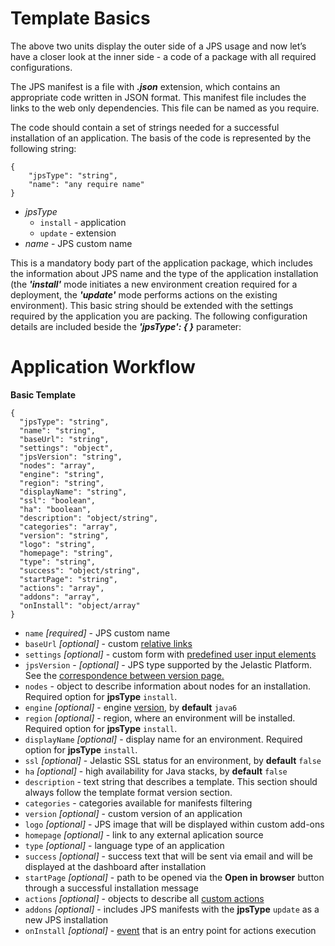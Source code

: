 # Template Basics

The above two units display the outer side of a JPS usage and now let’s have a closer look at the inner side - a code of a package with all required configurations.

The JPS manifest is a file with <b>*.json*</b> extension, which contains an appropriate code written in JSON format. This manifest file includes the links to the web only dependencies. This file can be named as you require. 

The code should contain a set of strings needed for a successful installation of an application. The basis of the code is represented by the following string:

```
{
    "jpsType": "string",
    "name": "any require name"
}
```

- *jpsType*
    - `install` - application    
    - `update` - extension    
- *name* - JPS custom name           

This is a mandatory body part of the application package, which includes the information about JPS name and the type of the application installation (the <b>*'install'*</b> mode initiates a new environment creation required for a deployment, the <b>*'update'*</b> mode performs actions on the existing environment).
This basic string should be extended with the settings required by the application you are packing. The following configuration details are included beside the <b>*'jpsType': { }*</b> parameter:

# Application Workflow

**Basic Template**
```
{
  "jpsType": "string",
  "name": "string",
  "baseUrl": "string",
  "settings": "object",
  "jpsVersion": "string",
  "nodes": "array",
  "engine": "string",
  "region": "string",
  "displayName": "string",
  "ssl": "boolean",
  "ha": "boolean",
  "description": "object/string",
  "categories": "array",
  "version": "string",
  "logo": "string",
  "homepage": "string",
  "type": "string",
  "success": "object/string",
  "startPage": "string",
  "actions": "array",
  "addons": "array",
  "onInstall": "object/array"
}
```

- `name` *[required]* - JPS custom name      
- `baseUrl` *[optional]* - custom <a href="http://docs.cloudscripting.com/creating-templates/relative-links/" target="_blank">relative links</a>                                       
- `settings` *[optional]* - custom form with <a href="http://docs.cloudscripting.com/creating-templates/user-input-parameters/" target="_blank">predefined user input elements</a>                        
- `jpsVersion` - *[optional]* - JPS type supported by the Jelastic Platform. See the <a href="http://docs.cloudscripting.com/jelastic-cs-correspondence/" target="_blank">correspondence between version page.</a>                          
- `nodes` - object to describe information about nodes for an installation. Required option for **jpsType** `install`.               
- `engine` *[optional]* - engine <a href="http://docs.cloudscripting.com/reference/container-types/#engine-versions-engine" target="_blank">version</a>, by **default** `java6`            
- `region` *[optional]* - region, where an environment will be installed. Required option for **jpsType** `install`.             
- `displayName` *[optional]* - display name for an environment. Required option for **jpsType** `install`.          
- `ssl` *[optional]* - Jelastic SSL status for an environment, by **default** `false`             
- `ha` *[optional]* - high availability for Java stacks, by **default** `false`                                
- `description` - text string that describes a template. This section should always follow the template format version section.            
- `categories` - categories available for manifests filtering                         
- `version` *[optional]* - custom version of an application                           
- `logo` *[optional]* - JPS image that will be displayed within custom add-ons                    
- `homepage` *[optional]* - link to any external aplication source            
- `type` *[optional]* - language type of an application                
- `success` *[optional]* - success text that will be sent via email and will be displayed at the dashboard after installation          
- `startPage` *[optional]* - path to be opened via the **Open in browser** button through a successful installation message                                        
- `actions` *[optional]* - objects to describe all <a href="http://docs.cloudscripting.com/reference/actions/#custom-actions" target="_blank">custom actions</a>             
- `addons` *[optional]* - includes JPS manifests with the **jpsType** `update` as a new JPS installation      
- `onInstall` *[optional]* - [event](http://docs.cloudscripting.com/reference/events/#oninstall) that is an entry point for actions execution                               
